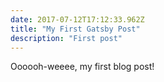 ```yaml
---
date: 2017-07-12T17:12:33.962Z
title: "My First Gatsby Post"
description: "First post"
---
```

Oooooh-weeee, my first blog post!
